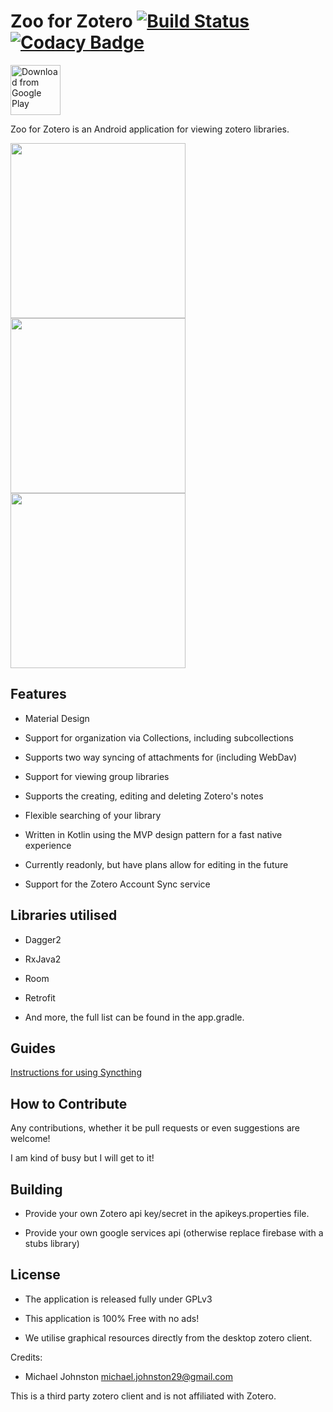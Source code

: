 
# Zoo for Zotero [![Build Status](https://travis-ci.org/mickstar/Zoo-For-Zotero.svg?branch=master)](https://travis-ci.org/mickstar/Zoo-For-Zotero) [![Codacy Badge](https://api.codacy.com/project/badge/Grade/80b55ec190444aab978050ad03a7b4b5)](https://www.codacy.com/manual/mickstar/Zoo-For-Zotero?utm_source=github.com&amp;utm_medium=referral&amp;utm_content=mickstar/Zoo-For-Zotero&amp;utm_campaign=Badge_Grade)

  

[<img src="https://play.google.com/intl/en_us/badges/images/generic/en_badge_web_generic.png" alt="Download from Google Play" height="80">](https://play.google.com/store/apps/details?id=com.mickstarify.zooforzotero)

  

Zoo for Zotero is an Android application for viewing zotero libraries.

  

<img src="github/screenshot1.png" width="280"/> <img src="github/screenshot2.png" width="280"/> <img src="github/screenshot3.png" width="280" />

  

## Features

- Material Design

- Support for organization via Collections, including subcollections

- Supports two way syncing of attachments for (including WebDav)

- Support for viewing group libraries

- Supports the creating, editing and deleting Zotero's notes

- Flexible searching of your library

- Written in Kotlin using the MVP design pattern for a fast native experience

- Currently readonly, but have plans allow for editing in the future

- Support for the Zotero Account Sync service

  

## Libraries utilised

- Dagger2

- RxJava2

- Room

- Retrofit

- And more, the full list can be found in the app.gradle.

## Guides

 [Instructions for using Syncthing](https://github.com/arpsoid/zoo-syncthing/blob/main/README.md)

## How to Contribute

Any contributions, whether it be pull requests or even suggestions are welcome!

I am kind of busy but I will get to it!

  

## Building

* Provide your own Zotero api key/secret in the apikeys.properties file.

* Provide your own google services api (otherwise replace firebase with a stubs library)

  

  

## License

* The application is released fully under GPLv3

* This application is 100% Free with no ads!

* We utilise graphical resources directly from the desktop zotero client.

  

  

Credits:

- Michael Johnston <michael.johnston29@gmail.com>

  

This is a third party zotero client and is not affiliated with Zotero.
